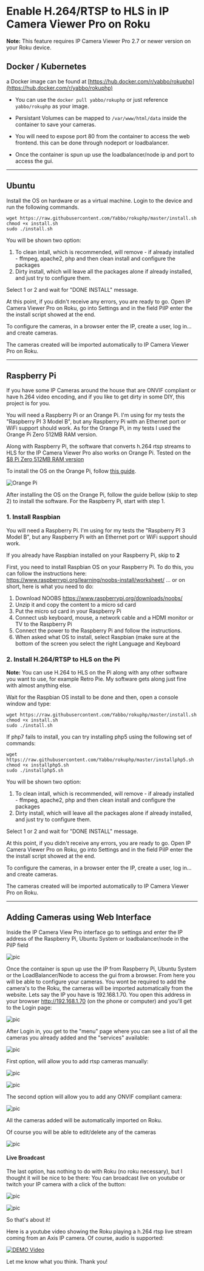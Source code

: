 # Enable H.264/RTSP to HLS in IP Camera Viewer Pro on Roku

**Note:** 
This feature requires IP Camera Viewer Pro 2.7 or newer version on your Roku device.
## Docker / Kubernetes
a Docker image can be found at [https://hub.docker.com/r/yabbo/rokuphp](https://hub.docker.com/r/yabbo/rokuphp)

- You can use the `docker pull yabbo/rokuphp` or just reference `yabbo/rokuphp` as your image.

- Persistant Volumes can be mapped to ```/var/www/html/data``` inside the container to save your cameras.

- You will need to expose port 80 from the container to access the web frontend. this can be done through nodeport or loadbalancer. 
- Once the container is spun up use the loadbalancer/node ip and port to access the gui. 

----

## Ubuntu
Install the OS on hardware or as a virtual machine. 
 Login to the device and run the following commands.
 ```
wget https://raw.githubusercontent.com/Yabbo/rokuphp/master/install.sh
chmod +x install.sh
sudo ./install.sh
```
You will be shown two option:
1. To clean intall, which is recommended, will remove - if already installed - ffmpeg, apache2, php and then clean install and configure the packages
2. Dirty install, which will leave all the packages alone if already installed, and just try to configure them.

Select 1 or 2 and wait for "DONE INSTALL" message.

At this point, if you didn't receive any errors, you are ready to go.
Open IP Camera Viewer Pro on Roku, go into Settings and in the field PiIP enter the the install script showed at the end.

To configure the cameras, in a browser enter the IP, create a user, log in... and create cameras. 

The cameras created will be imported automatically to IP Camera Viewer Pro on Roku.

----

## Raspberry Pi
If you have some IP Cameras around the house that are ONVIF compliant or have h.264 video encoding, and if you like to get dirty in some DIY, this project is for you.

You will need a Raspberry Pi or an Orange Pi. I'm using for my tests the "Raspberry PI 3 Model B", but any Raspberry Pi with an Ethernet port or WiFi support should work. As for the Orange Pi, in my tests I used the Orange Pi Zero 512MB RAM version.



Along with Raspberry Pi, the software that converts h.264 rtsp streams to HLS for the IP Camera Viewer Pro also works on Orange Pi.
Tested on the [$8 Pi Zero 512MB RAM version](https://www.aliexpress.com/store/product/New-Orange-Pi-Zero-H2-Quad-Core-Open-source-512MB-development-board-beyond-Raspberry-Pi/1553371_32761500374.html?spm=2114.12010612.0.0.6b3dc45fBK4POv]Orange)

To install the OS on the Orange Pi, follow [this guide](http://lucsmall.com/2017/01/19/beginners-guide-to-the-orange-pi-zero/).

![Orange Pi](https://i.imgur.com/W6m7oNE.jpg)

After installing the OS on the Orange Pi, follow the guide bellow (skip to step 2) to install the software. For the Raspberry Pi, start with step 1.


### 1. Install Raspbian

You will need a Raspberry Pi. I'm using for my tests the "Raspberry PI 3 Model B", but any Raspberry Pi with an Ethernet port or WiFi support should work.

If you already have Raspbian installed on your Raspberry Pi, skip to **2**

First, you need to install Raspbian OS on your Raspberry Pi. To do this, you can follow the instructions here:
https://www.raspberrypi.org/learning/noobs-install/worksheet/
... or on short, here is what you need to do:

1. Download NOOBS https://www.raspberrypi.org/downloads/noobs/
2. Unzip it and copy the content to a micro sd card
3. Put the micro sd card in your Raspberry Pi 
4. Connect usb keyboard, mouse, a network cable and a HDMI monitor or TV to the Raspberry Pi
5. Connect the power to the Raspberry Pi and follow the instructions.
6. When asked what OS to install, select Raspbian (make sure at the bottom of the screen you select the right Language and Keyboard

### 2. Install H.264/RTSP to HLS on the Pi

**Note:** 
You can use H.264 to HLS on the Pi along with any other software you want to use, for example Retro Pie. My software gets along just fine with almost anything else.


Wait for the Raspbian OS install to be done and then, open a console window and type:
```
wget https://raw.githubusercontent.com/Yabbo/rokuphp/master/install.sh
chmod +x install.sh
sudo ./install.sh
```

If php7 fails to install, you can try installing php5 using the following set of commands:
```
wget https://raw.githubusercontent.com/Yabbo/rokuphp/master/installphp5.sh
chmod +x installphp5.sh
sudo ./installphp5.sh
```

You will be shown two option:
1. To clean intall, which is recommended, will remove - if already installed - ffmpeg, apache2, php and then clean install and configure the packages
2. Dirty install, which will leave all the packages alone if already installed, and just try to configure them.

Select 1 or 2 and wait for "DONE INSTALL" message.

At this point, if you didn't receive any errors, you are ready to go.
Open IP Camera Viewer Pro on Roku, go into Settings and in the field PiIP enter the the install script showed at the end.

To configure the cameras, in a browser enter the IP, create a user, log in... and create cameras. 

The cameras created will be imported automatically to IP Camera Viewer Pro on Roku.

----

## Adding Cameras using Web Interface

Inside the IP Camera View Pro interface go to settings and enter the IP address of the Raspberry Pi, Ubuntu System or loadbalancer/node in the PilP field

![pic](https://i.imgur.com/bZa8bLX.jpg)

Once the container is spun up use the IP from Raspberry Pi, Ubuntu System or the LoadBalancer/Node to access the gui from a browser.
From here you will be able to configure your cameras. You wont be required to add the camera's to the Roku, the cameras will be imported automatically from the website.
Lets say the IP you have is 192.168.1.70. You open this address in your browser http://192.168.1.70 (on the phone or computer) and you'll get to the Login page:

![pic](https://i.imgur.com/s2jLVNU.png)

After Login in, you get to the "menu" page where you can see a list of all the cameras you already added and the "services" available:

![pic](https://i.imgur.com/8smDkKt.png)

First option, will allow you to add rtsp cameras manually:

![pic](https://i.imgur.com/n72Y6oq.png)

![pic](https://i.imgur.com/0LVlGDl.png)

The second option will allow you to add any ONVIF compliant camera:

![pic](https://i.imgur.com/MTft4E1.png)

All the cameras added will be automatically imported on Roku.

Of course you will be able to edit/delete any of the cameras

![pic](https://i.imgur.com/wB9hzrH.png)

#### Live Broadcast 
The last option, has nothing to do with Roku (no roku necessary), but I thought it will be nice to be there: You can broadcast live on youtube or twitch your IP camera with a click of the button:

![pic](https://i.imgur.com/VMCxeZv.png)

![pic](https://i.imgur.com/db96Wz6.png)

So that's about it! 

Here is a youtube video showing the Roku playing a h.264 rtsp live stream coming from an Axis IP camera. Of course, audio is supported:

[![DEMO Video](http://img.youtube.com/vi/hhfv8zitAX4/0.jpg)](http://www.youtube.com/watch?v=hhfv8zitAX4)

Let me know what you think.
Thank you!
